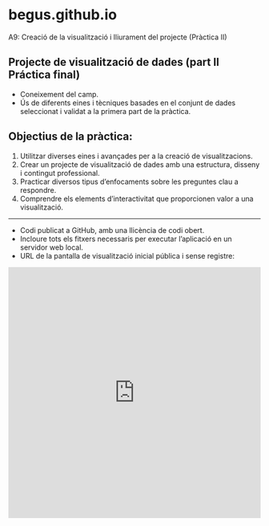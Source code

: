 # begus.github.io
A9: Creació de la visualització i lliurament del projecte (Pràctica II)
## **Projecte de visualització de dades (part II Práctica final)**

* Coneixement del camp.
* Ús de diferents eines i tècniques basades en el conjunt de dades seleccionat i validat a la primera part de la pràctica. 

## **Objectius de la pràctica:**

1. Utilitzar diverses eines i avançades per a la creació de visualitzacions.
2. Crear un projecte de visualització de dades amb una estructura, disseny i contingut professional.
3. Practicar diversos tipus d’enfocaments sobre les preguntes clau a respondre.
4. Comprendre els elements d’interactivitat que proporcionen valor a una visualització.

***

* Codi publicat a GitHub, amb una llicència de codi obert.
* Incloure tots els fitxers necessaris per executar l’aplicació en un servidor web local. 
* URL de la pantalla de visualització inicial pública i sense registre: 
<iframe width="100%" height="500" frameborder="0"
  src="https://observablehq.com/embed/@bfelip66/practica-ii-de-visualitzacio-de-dades?cell=*"></iframe>
